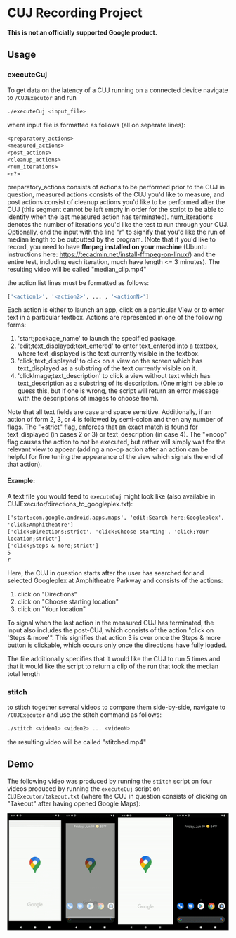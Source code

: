 # CUJ Recording Project

**This is not an officially supported Google product.**

## Usage

### executeCuj

To get data on the latency of a CUJ running on a connected device navigate to `/CUJExecutor` and run 

```bash
./executeCuj <input_file>
```

where input file is formatted as follows (all on seperate lines):

```
<preparatory_actions> 
<measured_actions> 
<post_actions>
<cleanup_actions> 
<num_iterations> 
<r?>
```

preparatory_actions consists of actions to be performed prior to the CUJ 
in question, measured actions consists of the CUJ you'd like to measure, and post 
actions consist of cleanup actions you'd like to be performed after the CUJ 
(this segment cannot be left empty in order for the script to be able to identify
when the last measured action has terminated). num_iterations denotes the number of iterations 
you'd like the test to run through your CUJ. Optionally, end the input with 
the line "r" to signify that you'd like the run of median length to be outputted 
by the program. (Note that if you'd like to record, you need to have **ffmpeg 
installed on your machine** (Ubuntu instructions here: https://tecadmin.net/install-ffmpeg-on-linux/)
and the entire test, including each iteration, much have length <= 3 minutes). 
The resulting video will be called "median_clip.mp4"

the action list lines must be formatted as follows:

```bash
['<action1>', '<action2>', ... , '<actionN>']
```
Each action is either to launch an app, click on a particular View or to enter 
text in a particular textbox. Actions are represented in one of the following forms:
     

1. 'start;package_name' to launch the specified package.
2. 'edit;text_displayed;text_entered' to enter text_entered into a textbox, where 
    text_displayed is the text currently visible in the textbox.
3. 'click;text_displayed' to click on a view on the screen which has text_displayed 
    as a substring of the text currently visible on it.
4. 'clickImage;text_description' to click a view without text which has text_description 
    as a substring of its description. (One might be able to guess this, but if one is 
    wrong, the script will return an error message with the descriptions of images to 
    choose from).

     
Note that all text fields are case and space sensitive. Additionally, if an action 
of form 2, 3, or 4 is followed by semi-colon and then any number of flags.
The "+strict" flag, enforces that an exact match is found for text_displayed 
(in cases 2 or 3) or text_description (in case 4). 
The "+noop" flag causes the action to not be executed, but rather will simply wait for 
the relevant view to appear (adding a no-op action after an action can be helpful 
for fine tuning the appearance of the view which signals the end of that action). 


#### Example:
A text file you would feed to ``executeCuj`` might look like (also available in CUJExecutor/directions_to_googleplex.txt):
```
['start;com.google.android.apps.maps', 'edit;Search here;Googleplex', 'click;Amphitheatre']
['click;Directions;strict', 'click;Choose starting', 'click;Your location;strict']
['click;Steps & more;strict']
5
r
```
Here, the CUJ in question starts after the user has searched for and selected Googleplex at Amphitheatre Parkway and consists of the actions:

1. click on "Directions"
2. click on "Choose starting location"
3. click on "Your location"

To signal when the last action in the measured CUJ has terminated, the input also includes the post-CUJ, which consists of the action "click on 'Steps & more'".
This signifies that action 3 is over once the Steps & more button is clickable, which occurs only once the directions have fully loaded.

The file additionally specifies that it would like the CUJ to run 5 times and that it would like the script to return a clip of the run that took the median total length

### stitch

to stitch together several videos to compare them side-by-side, navigate to `/CUJExecutor` and use the stitch command as follows:

```bash
./stitch <video1> <video2> ... <videoN>
```

the resulting video will be called "stitched.mp4" 

## Demo
The following video was produced by running the `stitch` script on four videos produced by running the `executeCuj` script on `CUJExecutor/takeout.txt` (where the CUJ in question consists of clicking on "Takeout" after having opened Google Maps):

![](takeout_demo.gif)
